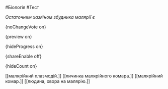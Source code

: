#Біологія #Тест

*Остаточним хазяїном збудника малярії є*

{noChangeVote on}

{preview on}

{hideProgress on}

{shareEnable off}

{hideCount on}

[[малярійний плазмодій.]]
[[личинка малярійного комара.]]
[[малярійний комар.]]
[[людина, хвора на малярію.]]

